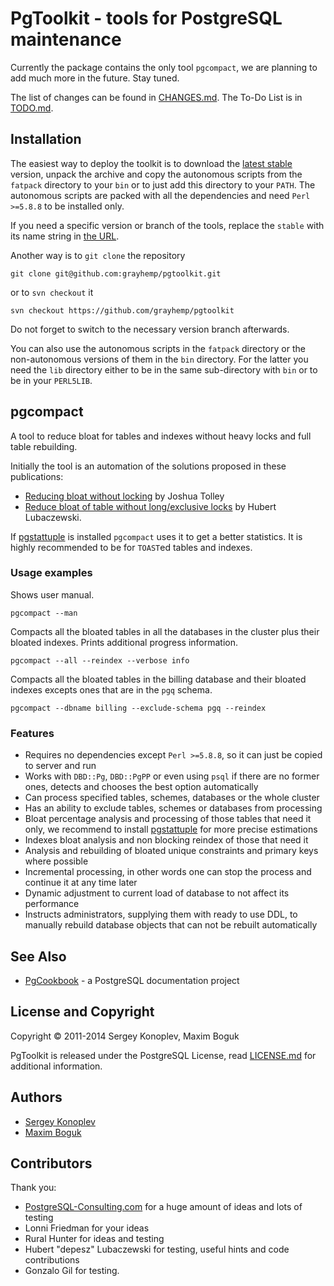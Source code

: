 # PgToolkit - tools for PostgreSQL maintenance

Currently the package contains the only tool `pgcompact`, we are
planning to add much more in the future. Stay tuned.

The list of changes can be found in [CHANGES.md]. The To-Do List is in
[TODO.md].

## Installation

The easiest way to deploy the toolkit is to download the [latest
stable][1] version, unpack the archive and copy the autonomous scripts
from the `fatpack` directory to your `bin` or to just add this
directory to your `PATH`. The autonomous scripts are packed with all
the dependencies and need `Perl >=5.8.8` to be installed only.

If you need a specific version or branch of the tools, replace the
`stable` with its name string in [the URL][1].

Another way is to `git clone` the repository

    git clone git@github.com:grayhemp/pgtoolkit.git

or to `svn checkout` it

    svn checkout https://github.com/grayhemp/pgtoolkit

Do not forget to switch to the necessary version branch afterwards.

You can also use the autonomous scripts in the `fatpack` directory or
the non-autonomous versions of them in the `bin` directory. For the
latter you need the `lib` directory either to be in the same
sub-directory with `bin` or to be in your `PERL5LIB`.

## pgcompact

A tool to reduce bloat for tables and indexes without heavy locks and
full table rebuilding.

Initially the tool is an automation of the solutions proposed in these
publications:

- [Reducing bloat without locking][2] by Joshua Tolley
- [Reduce bloat of table without long/exclusive locks][3] by Hubert
  Lubaczewski.

If [pgstattuple] is installed `pgcompact` uses it to get a better
statistics. It is highly recommended to be for `TOAST`ed tables and
indexes.

### Usage examples

Shows user manual.

    pgcompact --man

Compacts all the bloated tables in all the databases in the cluster
plus their bloated indexes. Prints additional progress information.

    pgcompact --all --reindex --verbose info

Compacts all the bloated tables in the billing database and their
bloated indexes excepts ones that are in the `pgq` schema.

    pgcompact --dbname billing --exclude-schema pgq --reindex

### Features

- Requires no dependencies except `Perl >=5.8.8`, so it can just be
  copied to server and run
- Works with `DBD::Pg`, `DBD::PgPP` or even using `psql` if there are
  no former ones, detects and chooses the best option automatically
- Can process specified tables, schemes, databases or the whole
  cluster
- Has an ability to exclude tables, schemes or databases from
  processing
- Bloat percentage analysis and processing of those tables that need
  it only, we recommend to install [pgstattuple] for more precise
  estimations
- Indexes bloat analysis and non blocking reindex of those that need
  it
- Analysis and rebuilding of bloated unique constraints and primary
  keys where possible
- Incremental processing, in other words one can stop the process and
  continue it at any time later
- Dynamic adjustment to current load of database to not affect its
  performance
- Instructs administrators, supplying them with ready to use DDL, to
  manually rebuild database objects that can not be rebuilt
  automatically

## See Also

- [PgCookbook](https://github.com/grayhemp/pgcookbook) - a PostgreSQL
  documentation project

## License and Copyright

Copyright &copy; 2011-2014 Sergey Konoplev, Maxim Boguk

PgToolkit is released under the PostgreSQL License, read
[LICENSE.md] for additional information.

## Authors

- [Sergey Konoplev](mailto:gray.ru@gmail.com)
- [Maxim Boguk](mailto:maxim.boguk@gmail.com)

## Contributors

Thank you:

- [PostgreSQL-Consulting.com](http://www.postgresql-consulting.com)
  for a huge amount of ideas and lots of testing
- Lonni Friedman for your ideas
- Rural Hunter for ideas and testing
- Hubert "depesz" Lubaczewski for testing, useful hints and code
  contributions
- Gonzalo Gil for testing.

[CHANGES.md]: CHANGES.md
[TODO.md]: TODO.md
[LICENSE.md]: LICENSE.md
[pgstattuple]: http://www.postgresql.org/docs/current/static/pgstattuple.html
[1]: http://github.com/grayhemp/pgtoolkit/archive/stable.tar.gz
[2]: http://blog.endpoint.com/2010/09/reducing-bloat-without-locking.html
[3]: http://depesz.com/index.php/2010/10/17/reduce-bloat-of-table-without-longexclusive-locks

